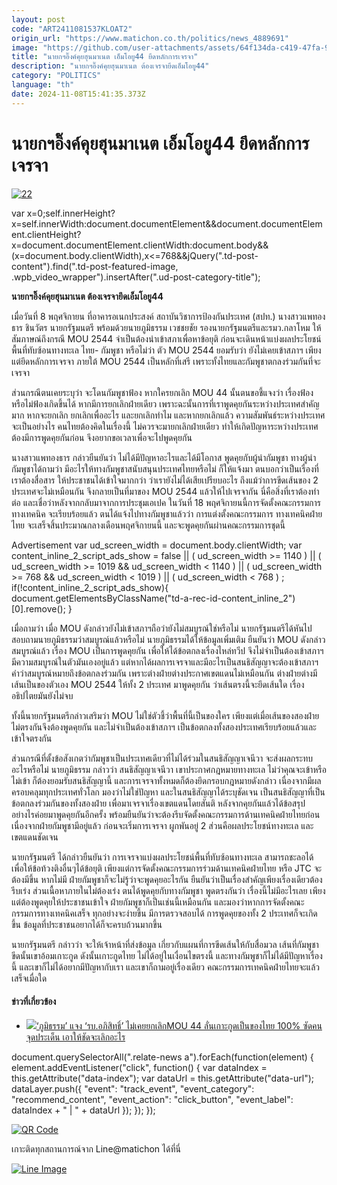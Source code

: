 ```yaml
---
layout: post
code: "ART2411081537KLOAT2"
origin_url: "https://www.matichon.co.th/politics/news_4889691"
image: "https://github.com/user-attachments/assets/64f134da-c419-47fa-9d1d-33703efa48da"
title: "นายกฯอิ๊งค์คุยฮุนมาเนต เอ็มโอยู44 ยึดหลักการเจรจา"
description: "นายกฯอิ๊งค์คุยฮุนมาเนต ต้องเจรจายึดเอ็มโอยู44"
category: "POLITICS"
language: "th"
date: 2024-11-08T15:41:35.373Z
---
```


# นายกฯอิ๊งค์คุยฮุนมาเนต เอ็มโอยู44 ยึดหลักการเจรจา

[![](https://www.matichon.co.th/wp-content/uploads/2024/11/22-67.jpg "22")](https://www.matichon.co.th/wp-content/uploads/2024/11/22-67.jpg)

var x=0;self.innerHeight?x=self.innerWidth:document.documentElement&&document.documentElement.clientHeight?x=document.documentElement.clientWidth:document.body&&(x=document.body.clientWidth),x<=768&&jQuery(".td-post-content").find(".td-post-featured-image, .wpb\_video\_wrapper").insertAfter(".ud-post-category-title");

**นายกฯอิ๊งค์คุยฮุนมาเนต ต้องเจรจายึดเอ็มโอยู44**

เมื่อวันที่ 8 พฤศจิกายน ที่อาคารอเนกประสงค์ สถาบันวิชาการป้องกันประเทศ (สปท.) นางสาวแพทองธาร ชินวัตร นายกรัฐมนตรี พร้อมด้วยนายภูมิธรรม เวชชยชัย รองนายกรัฐมนตรีและรมว.กลาโหม ให้สัมภาษณ์ถึงกรณี MOU 2544 จำเป็นต้องนำเข้าสภาเพื่อหาข้อยุติ ก่อนจะเดินหน้าแบ่งผลประโยชน์พื้นที่ทับซ้อนทางทะเล ไทย- กัมพูชา หรือไม่ว่า ตัว MOU 2544 ยอมรับว่า ยังไม่เคยเข้าสภาฯ เพียงแต่ยึดหลักการเจรจา ภายใต้ MOU 2544 เป็นหลักที่เสรี เพราะทั้งไทยและกัมพูชาตกลงร่วมกันที่จะเจรจา

ส่วนกรณีตนเคยระบุว่า จะโดนกัมพูชาฟ้อง หากใครยกเลิก MOU 44 นั้นตนขอชี้แจงว่า เรื่องฟ้องหรือไม่ฟ้องเกิดขึ้นได้ หากมีการยกเลิกฝ่ายเดียว เพราะฉะนั้นการที่เราพูดคุยกันระหว่างประเทศสำคัญมาก หากจะยกเลิก ยกเลิกเพื่ออะไร และยกเลิกทำไม และหากยกเลิกแล้ว ความสัมพันธ์ระหว่างประเทศจะเป็นอย่างไร คนไทยต้องคิดในเรื่องนี้ ไม่ควรจะมายกเลิกฝ่ายเดียว ทำให้เกิดปัญหาระหว่างประเทศ ต้องมีการพูดคุยกันก่อน จึงอยากขอเวลาเพื่อจะไปพูดคุยกัน

นางสาวแพทองธาร กล่าวยืนยันว่า ไม่ได้มีปัญหาอะไรและได้มีโอกาส พูดคุยกับผู้นำกัมพูชา ทางผู้นำกัมพูชาได้ถามว่า มีอะไรให้ทางกัมพูชาสนับสนุนประเทศไทยหรือไม่ ก็ให้แจ้งมา ตนบอกว่าเป็นเรื่องที่เราต้องสื่อสาร ให้ประชาชนได้เข้าใจมากกว่า ว่าเรายังไม่ได้เสียเปรียบอะไร ถึงแม้ว่าการขีดเส้นของ 2 ประเทศจะไม่เหมือนกัน จึงกลายเป็นที่มาของ MOU 2544 แล้วให้ไปเจรจากัน นี่คือสิ่งที่เราต้องทำต่อ และเชื่อว่าหลังจากกลับมาจากการประชุมเอเปค ในวันที่ 18 พฤศจิกายนนี้การจัดตั้งคณะกรรมการทางเทคนิค จะเรียบร้อยแล้ว ตนได้แจ้งไปทางกัมพูชาแล้วว่า การแต่งตั้งคณะกรรมการ ทางเทคนิคฝ่ายไทย จะเสร็จสิ้นประมาณกลางเดือนพฤศจิกายนนี้ และจะพูดคุยกันผ่านคณะกรรมการชุดนี้

Advertisement var ud\_screen\_width = document.body.clientWidth; var content\_inline\_2\_script\_ads\_show = false || ( ud\_screen\_width >= 1140 ) || ( ud\_screen\_width >= 1019 && ud\_screen\_width < 1140 ) || ( ud\_screen\_width >= 768 && ud\_screen\_width < 1019 ) || ( ud\_screen\_width < 768 ) ; if(!content\_inline\_2\_script\_ads\_show){ document.getElementsByClassName("td-a-rec-id-content\_inline\_2")\[0\].remove(); }

เมื่อถามว่า เมื่อ MOU ดังกล่าวยังไม่เข้าสภาฯถือว่ายังไม่สมบูรณ์ใช่หรือไม่ นายกรัฐมนตรีได้หันไปสอบถามนายภูมิธรรมว่าสมบูรณ์แล้วหรือไม่ นายภูมิธรรมได้ให้ข้อมูลเพิ่มเติม ยืนยันว่า MOU ดังกล่าวสมบูรณ์แล้ว เรื่อง MOU เป็นการพูดคุยกัน เพื่อให้ได้ข้อตกลงเรื่องไหล่ทวีป จึงไม่จำเป็นต้องเข้าสภาฯ มีความสมบูรณ์ในตัวมันเองอยู่แล้ว แต่หากได้ผลการเจรจาและมีอะไรเป็นสนธิสัญญาจะต้องเข้าสภาฯ คำว่าสมบูรณ์หมายถึงข้อตกลงร่วมกัน เพราะต่างฝ่ายต่างประกาศเขตแดนไม่เหมือนกัน ต่างฝ่ายต่างมีเส้นเป็นของตัวเอง MOU 2544 ให้ทั้ง 2 ประเทศ มาพูดคุยกัน ว่าเส้นตรงนี้จะยึดเส้นใด เรื่องอธิปไตยมันยังไม่จบ

ทั้งนี้นายกรัฐมนตรีกล่าวเสริมว่า MOU ไม่ใช่ตัวชี้ว่าพื้นที่นี้เป็นของใคร เพียงแต่เมื่อเส้นของสองฝ่ายไม่ตรงกันจึงต้องพูดคุยกัน และไม่จำเป็นต้องเข้าสภาฯ เป็นข้อตกลงทั้งสองประเทศเรียบร้อยแล้วและเข้าใจตรงกัน

ส่วนกรณีที่ตั้งข้อสังเกตว่ากัมพูชาเป็นประเทศเดียวที่ไม่ได้ร่วมในสนธิสัญญาเจนีวา จะส่งผลกระทบอะไรหรือไม่ นายภูมิธรรม กล่าวว่า สนธิสัญญาเจนีวา เขาประกาศกฎหมายทางทะเล ไม่ว่าคุณจะเข้าหรือไม่เข้า ก็ต้องยอมรับสนธิสัญญานี้ และการเจรจาทั้งหมดก็ต้องยึดกรอบกฎหมายดังกล่าว เนื่องจากมีผลครอบคลุมทุกประเทศทั่วโลก มองว่าไม่ใช่ปัญหา และในสนธิสัญญาได้ระบุชัดเจน เป็นสนธิสัญญาที่เป็นข้อตกลงร่วมกันของทั้งสองฝ่าย เพื่อมาเจรจาเรื่องเขตแดนโดยสันติ หลังจากคุยกันแล้วได้ข้อสรุปอย่างไรค่อยมาพูดคุยกันอีกครั้ง พร้อมยืนยันว่าจะต้องรีบจัดตั้งคณะกรรมการด้านเทคนิคฝ่ายไทยก่อน เนื่องจากฝ่ายกัมพูชามีอยู่แล้ว ก่อนจะเริ่มการเจรจา ผูกพันอยู่ 2 ส่วนคือผลประโยชน์ทางทะเล และเขตแดนชัดเจน

นายกรัฐมนตรี ได้กล่าวยืนยันว่า การเจรจาแบ่งผลประโยชน์พื้นที่ทับซ้อนทางทะเล สามารถชะลอได้ เพื่อให้ข้อท้วงติงอื่นๆได้ข้อยุติ เพียงแต่การจัดตั้งคณะกรรมการร่วมด้านเทคนิคฝ่ายไทย หรือ JTC จะต้องมีขึ้น หากไม่มี ฝ่ายกัมพูชาก็จะไม่รู้ว่าจะพูดคุยอะไรกัน ยืนยันว่าเป็นเรื่องสำคัญเพียงเรื่องเดียวต้องรีบเร่ง ส่วนเนื้อหาภายในไม่ต้องเร่ง ตนได้พูดคุยกับทางกัมพูชา พูดตรงกันว่า เรื่องนี้ไม่มีอะไรเลย เพียงแต่ต้องพูดคุยให้ประชาชนเข้าใจ ฝ่ายกัมพูชาก็เป็นเช่นนี้เหมือนกัน และมองว่าหากการจัดตั้งคณะกรรมการทางเทคนิคเสร็จ ทุกอย่างจะง่ายขึ้น มีการตรวจสอบได้ การพูดคุยของทั้ง 2 ประเทศก็จะเกิดขึ้น ข้อมูลที่ประชาชนอยากได้ก็จะครบถ้วนมากขึ้น

นายกรัฐมนตรี กล่าวว่า จะให้เจ้าหน้าที่ส่งข้อมูล เกี่ยวกับแผนที่การขีดเส้นให้กับสื่อมวล เส้นที่กัมพูชาขีดนั้นเขาอ้อมเกาะกูด ดังนั้นเกาะกูดไทย ไม่ได้อยู่ในเงื่อนไขตรงนี้ และทางกัมพูชาก็ไม่ได้มีปัญหาเรื่องนี้ และเขาก็ไม่ได้อยากมีปัญหากับเรา และเขาก็ถามอยู่เรื่องเดียว คณะกรรมการเทคนิคฝ่ายไทยจะแล้วเสร็จเมื่อใด

#### ข่าวที่เกี่ยวข้อง

*   [![](https://www.matichon.co.th/wp-content/uploads/2024/11/ptt728.jpg)‘ภูมิธรรม’ แจง ‘รบ.อภิสิทธิ์’ ไม่เคยยกเลิกMOU 44 ลั่นเกาะกูดเป็นของไทย 100% ซัดคนจุดประเด็น เอาให้ชัดจะเลิกอะไร](https://www.matichon.co.th/politics/news_4881396)

document.querySelectorAll(".relate-news a").forEach(function(element) { element.addEventListener("click", function() { var dataIndex = this.getAttribute("data-index"); var dataUrl = this.getAttribute("data-url"); dataLayer.push({ "event": "track\_event", "event\_category": "recommend\_content", "event\_action": "click\_button", "event\_label": dataIndex + " | " + dataUrl }); }); });

[![QR Code](https://www.matichon.co.th/wp-content/uploads/2023/07/wob1371z.jpg)](https://lin.ee/ht0nDxX)

เกาะติดทุกสถานการณ์จาก Line@matichon ได้ที่นี่

[![Line Image](https://www.matichon.co.th/wp-content/uploads/2023/07/th.png)](https://lin.ee/ht0nDxX)